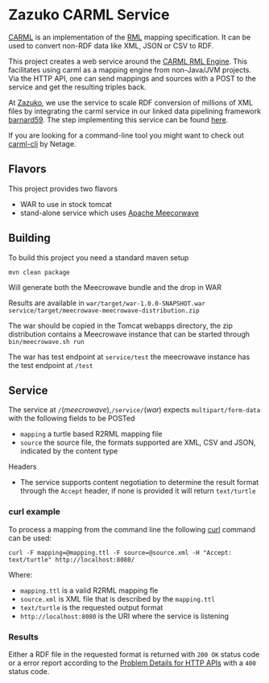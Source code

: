 # Zazuko CARML Service #

[CARML](https://github.com/carml/carml) is an implementation of the [RML](https://rml.io/docs/) mapping specification. It can be used to convert non-RDF data like XML, JSON or CSV to RDF.

This project creates a web service around the [CARML RML Engine](https://github.com/carml/carml). This facilitates using carml as a mapping engine from non-Java/JVM projects. Via the HTTP API, one can send mappings and sources with a POST to the service and get the resulting triples back.

At [Zazuko](https://zazuko.com/), we use the service to scale RDF conversion of millions of XML files by integrating the carml service in our linked data pipelining framework [barnard59](https://github.com/zazuko/barnard59). The step implementing this service can be found [here](https://github.com/zazuko/barnard59-carml-service/). 

If you are looking for a command-line tool you might want to check out [carml-cli](https://github.com/netage/carml-cli) by Netage.

## Flavors ##

This project provides two flavors
* WAR to use in stock tomcat
* stand-alone service which uses [Apache Meecorwave](https://openwebbeans.apache.org/meecrowave/)

## Building ##

To build this project you need a standard maven setup

```
mvn clean package
```

Will generate both the Meecrowave bundle and the drop in WAR

Results are available in
`war/target/war-1.0.0-SNAPSHOT.war`
`service/target/meecrowave-meecrowave-distribution.zip`

The war should be copied in the Tomcat webapps directory, the zip distribution contains a Meecrowave instance that can be started through `bin/meecrowave.sh run`

The war has test endpoint at `service/test` the meecrowave instance has the test endpoint at `/test`

## Service ##

The service at `/`(*meecrowave*),`/service/`(*war*) expects `multipart/form-data` with the following fields to be POSTed
* `mapping` a turtle based R2RML mapping file
* `source` the source file, the formats supported are XML, CSV and JSON, indicated by the content type

Headers
* The service supports content negotiation to determine the result format through the `Accept` header, if none is provided it will return `text/turtle`

### curl example ###

To process a mapping from the command line the following [curl](https://curl.se/) command can be used:

```
curl -F mapping=@mapping.ttl -F source=@source.xml -H "Accept: text/turtle" http://localhost:8080/
```

Where:
* `mapping.ttl` is a valid R2RML mapping fle
* `source.xml` is XML file that is described by the `mapping.ttl`
* `text/turtle` is the requested output format
* `http://localhost:8080` is the URI where the service is listening


### Results ###
Either a RDF file in the requested format is returned with `200 OK` status code or a error report according to the [Problem Details for HTTP APIs](https://datatracker.ietf.org/doc/html/rfc7807#section-3) with a `400` status code.
